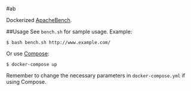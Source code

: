 #ab

Dockerized [ApacheBench](http://httpd.apache.org/docs/2.4/programs/ab.html).

##Usage
See `bench.sh` for sample usage. Example:

```console
$ bash bench.sh http://www.example.com/
```
Or use [Compose](https://github.com/docker/compose):

```console
$ docker-compose up
```
Remember to change the necessary parameters in `docker-compose.yml` if using Compose.
